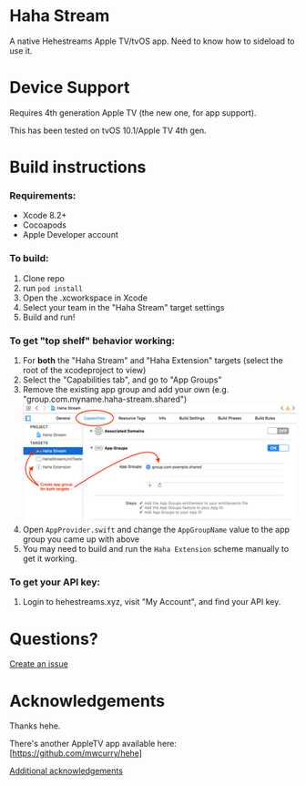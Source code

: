 # Haha Stream

A native Hehestreams Apple TV/tvOS app. Need to know how to sideload to use it. 

# Device Support

Requires 4th generation Apple TV (the new one, for app support).

This has been tested on tvOS 10.1/Apple TV 4th gen.

# Build instructions

### Requirements:

- Xcode 8.2+
- Cocoapods
- Apple Developer account

### To build:

1. Clone repo
2. run `pod install`
3. Open the .xcworkspace in Xcode
4. Select your team in the "Haha Stream" target settings
5. Build and run!

### To get "top shelf" behavior working:

1. For **both** the "Haha Stream" and "Haha Extension" targets (select the root of the xcodeproject to view)
2. Select the "Capabilities tab", and go to "App Groups"
2. Remove the existing app group and add your own (e.g. "group.com.myname.haha-stream.shared")
![Entitlements example](./entitlements-example.png)
3. Open `AppProvider.swift` and change the `AppGroupName` value to the app group you came up with above
4. You may need to build and run the `Haha Extension` scheme manually to get it working.

### To get your API key:

1. Login to hehestreams.xyz, visit "My Account", and find your API key.

# Questions?

[Create an issue](https://github.com/wftllc/hahastream/issues)

# Acknowledgements

Thanks hehe.

There's another AppleTV app available here: [https://github.com/mwcurry/hehe]

[Additional acknowledgements](blob/master/Pods/Target%20Support%20Files/Pods-Haha%20Stream/Pods-Haha%20Stream-acknowledgements.markdown)
